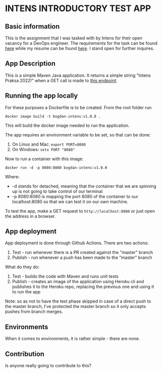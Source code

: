 # INTENS INTRODUCTORY TEST APP

## Basic information

This is the assignment that I was tasked with by Intens for their open vacancy for a DevOps engineer. The requirements for the task can be found [here](https://github.com/BogdanBozic/intens-api-2022/blob/master/REQUIREMENTS.md) while my resume can be found [here](https://github.com/BogdanBozic/intens-api-2022/blob/master/RESUME.md). I stand open for further inquires.

## App Description

This is a simple Maven Java application. It returns a simple string "Intens Praksa 2022!" when a GET call is made to [this endpoint](https://bogdan-intens.herokuapp.com/).

## Running the app locally

For these purposes a Dockerfile is to be created. From the root folder run

```
docker image build -t bogdan-intens:v1.0.0 .
```

This will build the docker image needed to run the application.

The app requires an environment variable to be set, so that can be done:

1. On Linux and Mac: `export PORT=8080`
2. On Windows: `setx PORT "8080"`

Now to run a container with this image:

```
docker run -d -p 8080:8080 bogdan-intens:v1.0.0
```

Where:
* -d stands for detached, meaning that the container that we are spinning up is not going to take control of our terminal
* -p 8080:8080 is mapping the port 8080 of the container to our localhost:8080 so that we can test it on our own machine.

To test the app, make a GET request to `http://localhost:8080` or just open the address in a browser.

## App deployment

App deployment is done through Github Actions. There are two actions:

1. Test - run whenever there is a PR created against the "master" branch
2. Publish - run whenever a push has been made to the "master" branch

What do they do:

1. Test - builds the code with Maven and runs unit tests
2. Publish - creates an image of the application using Heroku cli and publishes it to the Heroku repo, replacing the previous one and using it to run the app

Note: so as not to have the test phase skipped in case of a direct push to the master branch, I've protected the master branch so it only accepts pushes from branch merges.

## Environments

When it comes to environments, it is rather simple - there are none.

## Contribution

Is anyone really going to contribute to this?
